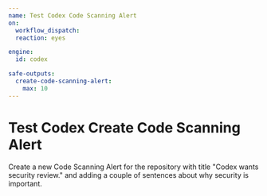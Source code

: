 ```yaml
---
name: Test Codex Code Scanning Alert
on:
  workflow_dispatch:
  reaction: eyes

engine: 
  id: codex

safe-outputs:
  create-code-scanning-alert:
    max: 10
---
```


# Test Codex Create Code Scanning Alert

Create a new Code Scanning Alert for the repository with title "Codex wants security review." and adding a couple of sentences about why security is important.